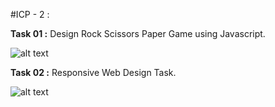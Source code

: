 #ICP - 2 :

**Task 01 :** Design Rock Scissors Paper Game using Javascript.

![alt text](https://github.com/chkrish9/CSEE5590_Web-Cloud-Mobile_ICP/blob/master/ICP_2/Documentation/Task-1-Rock_Scissors_Paper.PNG "Rock Scissors Paper Game")

**Task 02 :** Responsive Web Design Task.

![alt text](https://github.com/chkrish9/CSEE5590_Web-Cloud-Mobile_ICP/blob/master/ICP_2/Documentation/Task-2-RWD.PNG "Responsive Web Design Task")
